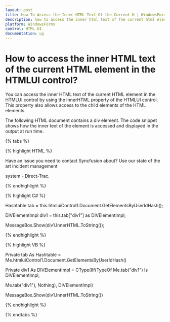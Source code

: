 ```yaml
---
layout: post
title: How-To-Access-the-Inner-HTML-Text-Of-the-Current-H | WindowsForms | Syncfusion
description: how to access the inner html text of the current html element in the htmlui control?
platform: WindowsForms
control: HTML UI
documentation: ug
---
```


# How to access the inner HTML text of the current HTML element in the HTMLUI control?

You can access the inner HTML text of the current HTML element in the HTMLUI control by using the InnerHTML property of the HTMLUI control. This property also allows access to the child elements of the HTML elements.

The following HTML document contains a div element. The code snippet shows how the inner text of the element is accessed and displayed in the output at run time.

{% tabs %}

{% highlight HTML %}


<!-- HTML Document -->

<html>

<body>

<div id="div1">

Have an issue you need to contact Syncfusion about? Use our state of the art incident management

system - Direct-Trac.

</div>

</body>

</html>

{% endhighlight %}

{% highlight C# %}



Hashtable tab = this.htmluiControl1.Document.GetElementsByUserIdHash();

DIVElementImpl div1 = this.tab["div1"] as DIVElementImpl;

MessageBox.Show(div1.InnerHTML.ToString());

{% endhighlight %}

{% highlight VB %}



Private tab As Hashtable = Me.htmluiControl1.Document.GetElementsByUserIdHash()

Private div1 As DIVElementImpl = CType(IIf(TypeOf Me.tab("div1") Is DIVElementImpl, 

Me.tab("div1"), Nothing), DIVElementImpl)

MessageBox.Show(div1.InnerHTML.ToString())

{% endhighlight %}

{% endtabs %}

